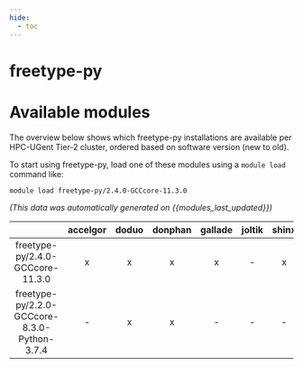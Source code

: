 ```yaml
---
hide:
  - toc
---
```


freetype-py
===========

# Available modules


The overview below shows which freetype-py installations are available per HPC-UGent Tier-2 cluster, ordered based on software version (new to old).

To start using freetype-py, load one of these modules using a `module load` command like:

```shell
module load freetype-py/2.4.0-GCCcore-11.3.0
```

*(This data was automatically generated on {{modules_last_updated}})*  

| |accelgor|doduo|donphan|gallade|joltik|shinx|skitty|
| :---: | :---: | :---: | :---: | :---: | :---: | :---: | :---: |
|freetype-py/2.4.0-GCCcore-11.3.0|x|x|x|x|-|x|-|
|freetype-py/2.2.0-GCCcore-8.3.0-Python-3.7.4|-|x|x|-|-|-|-|
